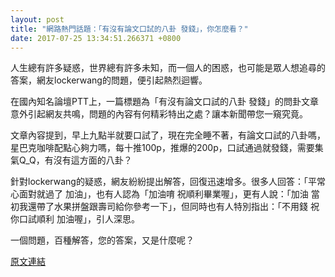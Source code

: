 ```yaml
---
layout: post
title: "網路熱門話題：「有沒有論文口試的八卦 發錢」，你怎麼看？"
date: 2017-07-25 13:34:51.266371 +0800
---
```


人生總有許多疑惑，世界總有許多未知，而一個人的困惑，也可能是眾人想追尋的答案，網友lockerwang的問題，便引起熱烈迴響。

在國內知名論壇PTT上，一篇標題為「有沒有論文口試的八卦 發錢」的問卦文章意外引起網友共鳴，問題的內容有何精彩特出之處？讓本新聞帶您一窺究竟。

文章內容提到，早上九點半就要口試了，現在完全睡不著，有論文口試的八卦嗎，星巴克咖啡配點心夠力嗎，每十推100p，推爆的200p，口試通過就發錢，需要集氣Q_Q，有沒有這方面的八卦？

針對lockerwang的疑惑，網友紛紛提出解答，回復迅速增多。很多人回答：「平常心面對就過了 加油」，也有人認為「加油唷      祝順利畢業喔」，更有人說：「加油 當初我還帶了水果拼盤跟壽司給你參考一下」，但同時也有人特別指出：「不用錢 祝你口試順利 加油喔」，引人深思。

一個問題，百種解答，您的答案，又是什麼呢？

<a href = "https://www.ptt.cc/bbs/Gossiping/M.1500929884.A.63C.html">原文連結</a>

